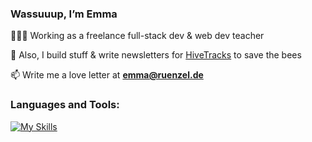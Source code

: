 <h3>Wassuuup, I’m Emma</h3>

👩🏼‍💻 Working as a freelance full-stack dev & web dev teacher 

🐝 Also, I build stuff & write newsletters for [HiveTracks](www.hivetracks.com) to save the bees

📫 Write me a love letter at **emma@ruenzel.de**

<h3 align="left">Languages and Tools:</h3>

[![My Skills](https://skillicons.dev/icons?i=raspberrypi,ruby,html,css,js,postgres&perline=3)](https://skillicons.dev)
